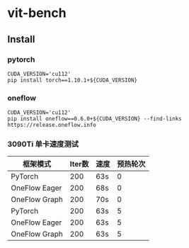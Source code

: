 # vit-bench


## Install

### pytorch

```shell
CUDA_VERSION='cu112'
pip install torch==1.10.1+${CUDA_VERSION}
```

### oneflow

```shell
CUDA_VERSION='cu112'
pip install oneflow==0.6.0+${CUDA_VERSION} --find-links https://release.oneflow.info
```


### 3090Ti 单卡速度测试

| 框架模式 | Iter数 |速度 | 预热轮次|
| -- | -- | -- | -- |
| PyTorch | 200 | 63s | 0 |
| OneFlow Eager | 200 | 68s | 0|
| OneFlow Graph | 200 | 70s | 0 |
| PyTorch | 200 | 63s | 5 |
| OneFlow Eager | 200 | 63s | 5|
| OneFlow Graph | 200 | 63s | 5 |

